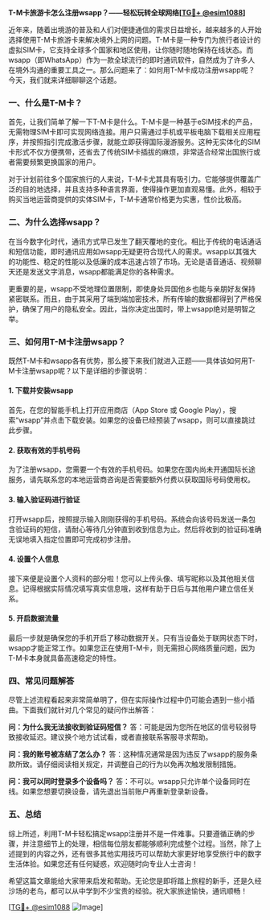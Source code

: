 **T-M卡旅游卡怎么注册wsapp？——轻松玩转全球网络[[TG💪+ @esim1088](https://t.me/s/esim1088)]**

近年来，随着出境游的普及和人们对便捷通信的需求日益增长，越来越多的人开始选择使用T-M卡旅游卡来解决境外上网的问题。T-M卡是一种专门为旅行者设计的虚拟SIM卡，它支持全球多个国家和地区使用，让你随时随地保持在线状态。而wsapp（即WhatsApp）作为一款全球流行的即时通讯软件，自然成为了许多人在境外沟通的重要工具之一。那么问题来了：如何用T-M卡成功注册wsapp呢？今天，我们就来详细聊聊这个话题。

### 一、什么是T-M卡？

首先，让我们简单了解一下T-M卡是什么。T-M卡是一种基于eSIM技术的产品，无需物理SIM卡即可实现网络连接。用户只需通过手机或平板电脑下载相关应用程序，并按照指引完成激活步骤，就能立即获得国际漫游服务。这种无实体化的SIM卡形式不仅方便携带，还省去了传统SIM卡插拔的麻烦，非常适合经常出国旅行或者需要频繁更换国家的用户。

对于计划前往多个国家旅行的人来说，T-M卡尤其具有吸引力。它能够提供覆盖广泛的目的地选择，并且支持多种语言界面，使得操作更加直观易懂。此外，相较于购买当地运营商提供的实体SIM卡，T-M卡通常价格更为实惠，性价比极高。

### 二、为什么选择wsapp？

在当今数字化时代，通讯方式早已发生了翻天覆地的变化。相比于传统的电话通话和短信功能，即时通讯应用如wsapp无疑更符合现代人的需求。wsapp以其强大的功能性、稳定的性能以及低廉的成本迅速占领了市场。无论是语音通话、视频聊天还是发送文字消息，wsapp都能满足你的各种需求。

更重要的是，wsapp不受地理位置限制，即使身处异国他乡也能与亲朋好友保持紧密联系。而且，由于其采用了端到端加密技术，所有传输的数据都得到了严格保护，确保了用户的隐私安全。因此，当你决定出国时，带上wsapp绝对是明智之举。

### 三、如何用T-M卡注册wsapp？

既然T-M卡和wsapp各有优势，那么接下来我们就进入正题——具体该如何用T-M卡注册wsapp呢？以下是详细的步骤说明：

#### 1. 下载并安装wsapp

首先，在您的智能手机上打开应用商店（App Store 或 Google Play），搜索“wsapp”并点击下载安装。如果您的设备已经预装了wsapp，则可以直接跳过此步骤。

#### 2. 获取有效的手机号码

为了注册wsapp，您需要一个有效的手机号码。如果您在国内尚未开通国际长途服务，请先联系您的本地运营商咨询是否需要额外付费以获取国际号码使用权。

#### 3. 输入验证码进行验证

打开wsapp后，按照提示输入刚刚获得的手机号码。系统会向该号码发送一条包含验证码的短信，请耐心等待几分钟直到收到信息为止。然后将收到的验证码准确无误地填入指定位置即可完成初步注册。

#### 4. 设置个人信息

接下来便是设置个人资料的部分啦！您可以上传头像、填写昵称以及其他相关信息。记得根据实际情况填写真实信息哦，这样有助于日后与其他用户建立信任关系。

#### 5. 开启数据流量

最后一步就是确保您的手机开启了移动数据开关。只有当设备处于联网状态下时，wsapp才能正常工作。如果您正在使用T-M卡，则无需担心网络质量问题，因为T-M卡本身就具备高速稳定的特性。

### 四、常见问题解答

尽管上述流程看起来非常简单明了，但在实际操作过程中仍可能会遇到一些小插曲。下面我们就针对几个常见的疑问作出解答：

**问：为什么我无法接收到验证码短信？**
答：可能是因为您所在地区的信号较弱导致接收延迟。建议换个地方试试看，或者直接联系客服寻求帮助。

**问：我的账号被冻结了怎么办？**
答：这种情况通常是因为违反了wsapp的服务条款所致。请仔细阅读相关规定，并调整自己的行为以免再次触发限制措施。

**问：我可以同时登录多个设备吗？**
答：不可以。wsapp只允许单个设备同时在线。如果您想要切换设备，请先退出当前账户再重新登录新设备。

### 五、总结

综上所述，利用T-M卡轻松搞定wsapp注册并不是一件难事。只要遵循正确的步骤，并注意细节上的处理，相信每位朋友都能够顺利完成整个过程。当然，除了上述提到的内容之外，还有很多其他实用技巧可以帮助大家更好地享受旅行中的数字生活体验。如果您还有任何疑惑，欢迎随时向专业人士咨询！

希望这篇文章能给大家带来启发和帮助。无论您是即将踏上旅程的新手，还是久经沙场的老鸟，都可以从中学到不少宝贵的经验。祝大家旅途愉快，通讯顺畅！

[[TG💪+ @esim1088](https://t.me/s/esim1088) ![Image](https://i.postimg.cc/4NQfJmqS/Snipaste-2025-05-13-00-14-12.png)]